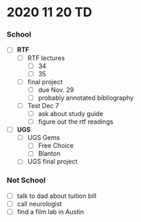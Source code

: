 # 2020 11 20 TD
### School

- [ ] **RTF**
  - [ ] RTF lectures
    - [ ] 34
    - [ ] 35
  - [ ] final project
    - [ ] due Nov. 29
    - [ ] probably annotated bibliography
  - [ ] Test Dec 7
    - [ ] ask about study guide
    - [ ] figure out the rtf readings

- [ ] **UGS**
  - [ ] UGS Gems
    - [ ] Free Choice
    - [ ] Blanton
  - [ ] UGS final project

### Not School
- [ ] talk to dad about tuition bill
- [ ] call neurologist
- [ ] find a film lab in Austin

<!--  -->
<!--  -->
<!--  -->
<!--
### Complete
- [x] lease
  - [x] start signing lease
  - [x] finish signing lease
- [x] check emails
- [x] Covid testing
  - [x] look into Covid testing
  - [x] call about Covid testing
  - [x] when the test is
- [x] discussion post from this week
- [x] 32
- [x] 33
- [x] **AFR**
  - [x] AFR Ensemble Performance Script
-->
